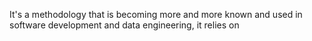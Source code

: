 It's a methodology that is becoming more and more known and used in software development and data engineering, it relies on 